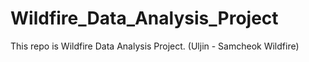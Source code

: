 # Wildfire_Data_Analysis_Project
This repo is Wildfire Data Analysis Project. (Uljin - Samcheok Wildfire)
